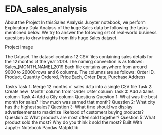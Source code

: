 # EDA_sales_analysis

About the Project
In this Sales Analysis Jupyter notebook, we perform Exploratory Data Analysis of the huge Sales data by following the tasks mentioned below. We try to answer the following set of real-world business questions to draw insights from this huge Sales dataset.

Project Image

The Dataset
The dataset contains 12 CSV files containing sales details for the 12 months of the year 2019. The naming convention is as follows: Sales_[MONTH_NAME]_2019
Each file contains anywhere from around 9000 to 26000 rows and 6 columns. The columns are as follows:
Order ID, Product, Quantity Ordered, Price Each, Order Date, Purchase Address

Tasks
Task 1: Merge 12 months of sales data into a single CSV file
Task 2: Create new 'Month' column from 'Order Date' column
Task 3: Add a Sales column
Task 4: Add a City column
Questions
Question 1: What was the best month for sales? How much was earned that month?
Question 2: What city has the highest sales?
Question 3: What time should we display advertisements to maximize likehood of customers buying products?
Question 4: What products are most often sold together?
Question 5: What product sold the most? Why do you think it sold the most?
Built With
Jupyter Notebook
Pandas
Matplotlib
